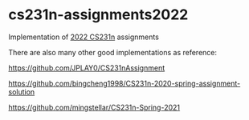 # cs231n-assignments2022

Implementation of [2022 CS231n](https://cs231n.github.io/) assignments



There are also many other good implementations as reference:

https://github.com/JPLAY0/CS231nAssignment

https://github.com/bingcheng1998/CS231n-2020-spring-assignment-solution

https://github.com/mingstellar/CS231n-Spring-2021

